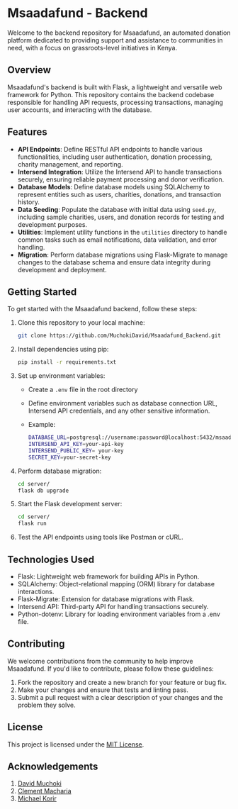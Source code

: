 # Msaadafund - Backend

Welcome to the backend repository for Msaadafund, an automated donation platform dedicated to providing support and assistance to communities in need, with a focus on grassroots-level initiatives in Kenya.

## Overview

Msaadafund's backend is built with Flask, a lightweight and versatile web framework for Python. This repository contains the backend codebase responsible for handling API requests, processing transactions, managing user accounts, and interacting with the database.

## Features

- **API Endpoints**: Define RESTful API endpoints to handle various functionalities, including user authentication, donation processing, charity management, and reporting.
- **Intersend Integration**: Utilize the Intersend API to handle transactions securely, ensuring reliable payment processing and donor verification.
- **Database Models**: Define database models using SQLAlchemy to represent entities such as users, charities, donations, and transaction history.
- **Data Seeding**: Populate the database with initial data using `seed.py`, including sample charities, users, and donation records for testing and development purposes.
- **Utilities**: Implement utility functions in the `utilities` directory to handle common tasks such as email notifications, data validation, and error handling.
- **Migration**: Perform database migrations using Flask-Migrate to manage changes to the database schema and ensure data integrity during development and deployment.

## Getting Started

To get started with the Msaadafund backend, follow these steps:

1. Clone this repository to your local machine:

   ```bash
   git clone https://github.com/MuchokiDavid/Msaadafund_Backend.git
    ```
2. Install dependencies using pip:

    ```bash
    pip install -r requirements.txt
    ```
3. Set up environment variables:
    - Create a `.env` file in the root directory
    - Define environment variables such as database connection URL, Intersend API credentials, and any other sensitive information.
    - Example:

        ```bash
        DATABASE_URL=postgresql://username:password@localhost:5432/msaada
        INTERSEND_API_KEY=your-api-key
        INTERSEND_PUBLIC_KEY= your-key
        SECRET_KEY=your-secret-key
        ```
4. Perform database migration:

    ```bash
    cd server/
    flask db upgrade
    ```
5. Start the Flask development server:

    ```bash
    cd server/
    flask run
    ```
6. Test the API endpoints using tools like Postman or cURL.

## Technologies Used

* Flask: Lightweight web framework for building APIs in Python.
* SQLAlchemy: Object-relational mapping (ORM) library for database interactions.
* Flask-Migrate: Extension for database migrations with Flask.
* Intersend API: Third-party API for handling transactions securely.
* Python-dotenv: Library for loading environment variables from a .env file.

## Contributing

We welcome contributions from the community to help improve Msaadafund. If you'd like to contribute, please follow these guidelines:

1. Fork the repository and create a new branch for your feature or bug fix.
2. Make your changes and ensure that tests and linting pass.
3. Submit a pull request with a clear description of your changes and the problem they solve.

## License

This project is licensed under the [MIT License](https://opensource.org/licenses/MIT).

## Acknowledgements

1. [David Muchoki](https://github.com/MuchokiDavid)
2. [Clement Macharia](https://github.com/clementmw)
3. [Michael Korir](https://github.com/michaelkorir)
